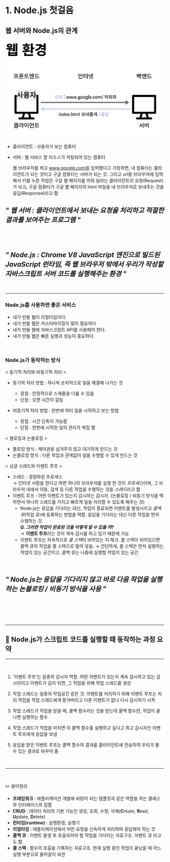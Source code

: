 # 1. Node.js 첫걸음

## 웹 서버와 Node.js의 관계

![웹환경](/NodeJs/img/node.png)

- 클라이언트 : 사용자가 보는 컴퓨터
- 서버 : 웹 서비스 할 리소스가 저장되어 있는 컴퓨터   

    웹 브라우저를 켜고 www.google.com을 입력했다고 가정하면, 내 컴퓨터는 클라이언트가 되는 것이고 구글 컴퓨터는 서버가 되는 것. 그리고 url을 브라우저에 입력해서 <Enter> 키를 누른 작업은 구글 웹 페이지를 띄워 달라는 클라이언트의 요청(Request)가 되고, 구글 컴퓨터가 구글 웹 페이지의 html 파일을 내 브라우저로 보내주는 것을 응답(Response)라고 함   


## *" 웹 서버 : 클라이언트에서 보내는 요청을 처리하고 적절한 결과를 보여주는 프로그램 "*

<br>
<br>

## *" Node.js : Chrome V8 JavaScript 엔진으로 빌드된 JavaScript 런타임, 즉 웹 브라우저 밖에서 우리가 작성할 자바스크립트 서버 코드를 실행해주는 환경 "*


<br>

<hr>

### **Node.js를 사용하면 좋은 서비스**   

- 내가 만들 웹이 리얼타임이다.
- 내가 만들 웹은 커스터마이징이 많이 필요하다
- 내가 만들 웹에 자바스크립트 API를 사용해야 한다.
- 내가 만들 웹은 빠른 실행과 성능이 중요하다.

<br>

### **Node.js가 동작하는 방식**
< 동기적 처리와 비동기적 처리 >

- 동기적 처리 방법 : 하나씩 순차적으로 일을 해결해 나가는 것
    - 장점 : 안정적으로 스케줄을 다룰 수 있음
    - 단점 : 오랜 시간이 걸림

- 비동기적 처리 방법 : 한번에 여러 일을 시작하고 보는 방법
    - 장점 : 시간 단축이 가능함
    - 단점 : 한번에 시작한 일의 관리가 복잡 함

< 블로킹과 논블로킹 >

- 블로킹 방식 : 제어권을 넘겨주지 않고 대기하게 만드는 것
- 논블로킹 방식 : 다른 작업과 관계없이 일을 수행할 수 있게 만드는 것   

< 싱글 스레드와 이벤트 루프 >

- 스레드 : 경량화된 프로세스   
        → 인터넷 서핑을 한다고 하면 하나의 브라우저를 실행 한 것이 *프로세스*이며, 그 브라우저 내에서 이동, 검색 등 다른 작업을 수행하는 것을 *스레드*라고 함
- 이벤트 루프 : 어떤 이벤트가 있는지 감시하는 감시자. (논블로킹 / 비동기 방식을 택하면서 하나의 스레드를 가지고 빠르게 일을 처리할 수 있도록 해주는 것)   
    - Node.js는 응답을 기다리는 대신, 작업이 종료되면 이벤트를 발생시키고 *콜백 큐*(작업 큐)에 등록하는 방법을 택함. 응답을 기다리는 대신 다른 작업을 먼저 수행하는 것.   
        ***Q. 그러면 작업이 완료된 것을 어떻게 알 수 있을 까?***   
        → **이벤트 루프**라는 것이 계속 감시를 하고 있기 때문에 가능   
    - 이벤트 루프는 지속적으로 *콜 스택*이 비어있는 지 체크. 콜 스택이 비어있으면 콜백 큐의 작업을 콜 스택으로 밀어 넣음.
        → 간단하게, 콜 스택은 먼저 실행하는 작업이 있는 공간이고, 콜백 큐는 나중에 실행할 작업이 있는 공간


<br>

## *" Node.js는 응답을 기다리지 않고 바로 다음 작업을 실행하는 논블로킹 / 비동기 방식을 사용 "*

<br>
<br>
<br>
<br>



<hr>

## 📌 Node.js가 스크립트 코드를 실행할 때 동작하는 과정 요약
<hr>
<br>


1. '이벤트 루프'는 일종의 감시자 역할. 어떤 이벤트가 있는지 계속 감시하고 있는 감시자이고 이벤트가 감지 되면, 그 작업을 위해 작업 스레드를 생성

2. 작업 스레드는 일종의 작업공간 같은 것. 이벤트를 처리하기 위해 이벤트 루프는 처리 작업을 작업 스레드에게 맡겨버리고 다른 이벤트가 없나 다시 감시하기 시작

3. 작업 스레드가 작업을 받을 때, 콜백 함수라는 것을 받는데 콜백 함수란, 작업이 끝나면 실행하는 함수

4. 작업 스레드가 적업을 마치면 이 콜백 함수를 실행하고 싶다고 최고 감시자인 이벤트 루프에게 응답을 보냄

5. 응답을 받은 이벤트 루프는 콜백 함수의 결과를 클라이언트에 전송하여 우리가 볼 수 있는 결과로 바꾸어 줌   
<br>


<hr>


<br>



✏️ 용어정리
- **프레임워크** : 애플리케이션 개발에 바탕이 되는 템플릿과 같은 역할을 하는 클래스와 인터페이스의 집합
- **CRUD** : 데이터 처리의 기본 기능인 생성, 조회, 수정, 삭제(**C**reate, **R**ead, **U**pdate, **D**elete)   
- **런타임(runtime)** : 실행환경, 실행기
- **리얼타임** : 애플리케이션에서 어떤 요청을 신속하게 처리하여 응답헤야 하는 것
- **콜백 큐** : 이벤트 발생 후 호출되어야 할 작업을 기다리는 자료구조. 이벤트 큐 라고도 함.
- **콜 스택** : 함수의 호출을 기록하는 자료구조. 현재 실행 중인 작업이 끝났을 때 어느 실행 부분으로 돌아갈지 보관



